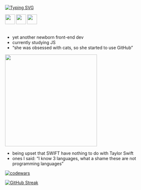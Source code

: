 [![Typing SVG](https://readme-typing-svg.demolab.com?font=Montserrat&size=32&color=006AFF&multiline=true&width=435&height=40&lines=Hi!+It's+ellink)](https://git.io/typing-svg)

<div align="left">
  <img height="32" width="32" src="https://cdn.simpleicons.org/HTML5/006AFFFF"/>
  <img height="32" width="32" src="https://cdn.simpleicons.org/CSS3/006AFFFF"/>
  <img height="32" width="32" src="https://cdn.simpleicons.org/JavaScript/006AFFFF"/>
</div>

</br>

- yet another newborn front-end dev
- currently studying JS
- “she was obsessed with cats, so she started to use GitHub”

<!-- <div id="header" align="left">
  <img src="https://media.giphy.com/media/j0HjChGV0J44KrrlGv/giphy.gif" width="300"/>
</div>
-->

<div id="header" align="left">
  <img src="https://media.giphy.com/media/qMBBrQGnCovagXRguC/giphy.gif" width="300"/>
</div>

- being upset that SWIFT have nothing to do with Taylor Swift
- ones I said: “I know 3 languages, what a shame these are not programming languages”

[![codewars](https://www.codewars.com/users/ell-ink/badges/small)](https://www.codewars.com/users/ell-ink) 

[![GitHub Streak](http://github-readme-streak-stats.herokuapp.com?user=ell-ink&theme=transparent)](https://git.io/streak-stats)



<!--
**ell-ink/ell-ink** is a ✨ _special_ ✨ repository because its `README.md` (this file) appears on your GitHub profile.

Here are some ideas to get you started:

- 🔭 I’m currently working on ...
- 🌱 I’m currently learning ...
- 👯 I’m looking to collaborate on ...
- 🤔 I’m looking for help with ...
- 💬 Ask me about ...
- 📫 How to reach me: ...
- 😄 Pronouns: ...
- ⚡ Fun fact: ...
-->
